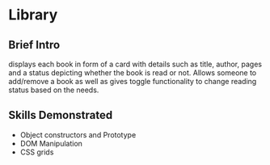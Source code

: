 # Library

## Brief Intro
displays each book in form of a card with details such as title, author, pages and a status depicting whether the book is read or not. Allows someone to add/remove a book as well as gives toggle functionality to change reading status based on the needs.


## Skills Demonstrated
- Object constructors and Prototype
- DOM Manipulation
- CSS grids